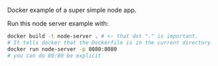 Docker example of a super simple node app.

Run this node server example with:

```sh
docker build -t node-server . # <- that dot "." is important.
# It tells docker that the Dockerfile is in the current directory
docker run node-server -p 8080:8080
# you can do 80:80 be explicit
```
